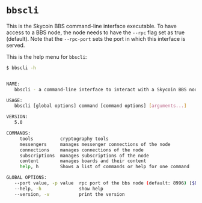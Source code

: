 # `bbscli`

This is the Skycoin BBS command-line interface executable. To have access to a BBS node, the node needs to have the `--rpc` flag set as true (default). Note that the `--rpc-port` sets the port in which this interface is served.

This is the help menu for `bbscli`:

```bash
$ bbscli -h


NAME:
   bbscli - a command-line interface to interact with a Skycoin BBS node

USAGE:
   bbscli [global options] command [command options] [arguments...]

VERSION:
   5.0

COMMANDS:
     tools          cryptography tools
     messengers     manages messenger connections of the node
     connections    manages connections of the node
     subscriptions  manages subscriptions of the node
     content        manages boards and their content
     help, h        Shows a list of commands or help for one command

GLOBAL OPTIONS:
   --port value, -p value  rpc port of the bbs node (default: 8996) [$BBS_RPC_PORT]
   --help, -h              show help
   --version, -v           print the version

```